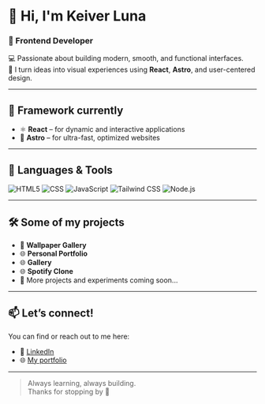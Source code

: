 # 👋 Hi, I'm Keiver Luna

### 🧠 Frontend Developer 
💻 Passionate about building modern, smooth, and functional interfaces.  
🎨 I turn ideas into visual experiences using **React**, **Astro**, and user-centered design.

---

## 🚀 Framework currently
- ⚛️ **React** – for dynamic and interactive applications 
- 🌌 **Astro** – for ultra-fast, optimized websites    
---

## 🧰 Languages & Tools
<p align="left">
  <img src="https://img.shields.io/badge/HTML5-E34F26?style=flat&logo=html5&logoColor=white" alt="HTML5" />
  <img src="https://img.shields.io/badge/CSS3-1572B6?style=flat&logo=css3&logoColor=white" alt="CSS" />
  <img src="https://img.shields.io/badge/JavaScript-F7DF1E?style=flat&logo=javascript&logoColor=black" alt="JavaScript" />
  <img src="https://img.shields.io/badge/Tailwind_CSS-38B2AC?style=flat&logo=tailwind-css&logoColor=white" alt="Tailwind CSS" />
  <img src="https://img.shields.io/badge/Node.js-339933?style=flat&logo=node.js&logoColor=white" alt="Node.js" />
</p>

---

## 🛠️ Some of my projects
- 🎨 **Wallpaper Gallery** 
- 🌐 **Personal Portfolio**
- 🌐 **Gallery**
- 🌐 **Spotify Clone**
- 🧪 More projects and experiments coming soon...

---

## 📫 Let’s connect!
You can find or reach out to me here:
- 💼 [LinkedIn](https://www.linkedin.com/in/keiver-santiago-luna-armenta-101716339/)  
- 🌐 [My portfolio](https://keiver-dev.github.io/Portafolio/)

---

> Always learning, always building.  
Thanks for stopping by 🙌
